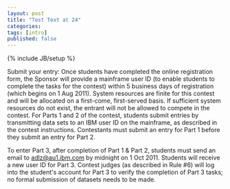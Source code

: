 ```yaml
---
layout: post
title: "Test Text at 24"
categories: 
tags: [intro]
published: false
---
```

{% include JB/setup %}

Submit your entry: Once students have completed the online registration form, the Sponsor will provide a mainframe user ID (to enable students to complete the tasks for the contest) within 5 business days of registration (which begins on 1 Aug 2011). System resources are finite for this contest and will be allocated on a first-come, first-served basis. If sufficient system resources do not exist, the entrant will not be allowed to compete in the contest. For Parts 1 and 2 of the contest, students submit entries by transmitting data sets to an IBM user ID on the mainframe, as described in the contest instructions. Contestants must submit an entry for Part 1 before they submit an entry for Part 2. 


To enter Part 3, after completion of Part 1 & Part 2, students must send an email to adlz@au1.ibm.com by midnight on 1 Oct 2011. Students will receive a new user ID for Part 3. Contest judges (as described in Rule #6) will log into the student's account for Part 3 to verify the completion of Part 3 tasks; no formal submission of datasets needs to be made.